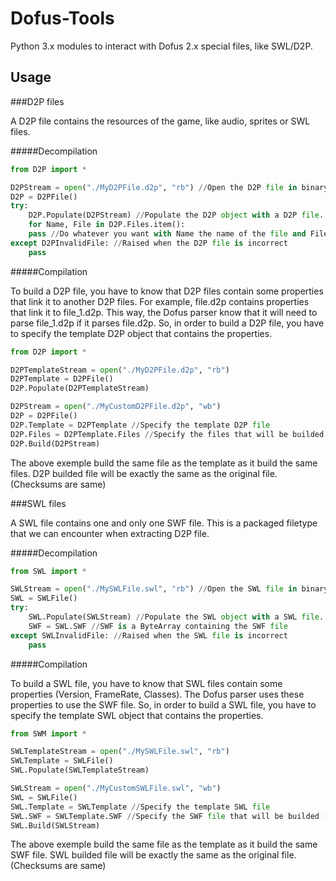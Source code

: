 Dofus-Tools
=========

Python 3.x modules to interact with Dofus 2.x special files, like SWL/D2P.

Usage
-----

###D2P files

A D2P file contains the resources of the game, like audio, sprites or SWL files.

#####Decompilation

```python
from D2P import *

D2PStream = open("./MyD2PFile.d2p", "rb") //Open the D2P file in binary mode
D2P = D2PFile()
try:
    D2P.Populate(D2PStream) //Populate the D2P object with a D2P file. Must be a stream
    for Name, File in D2P.Files.item():
	pass //Do whatever you want with Name the name of the file and File a ByteArray containing the file
except D2PInvalidFile: //Raised when the D2P file is incorrect
    pass
```

#####Compilation

To build a D2P file, you have to know that D2P files contain some properties that link it to another D2P files. For example, file.d2p contains properties that link it to file_1.d2p. This way, the Dofus parser know that it will need to parse file_1.d2p if it parses file.d2p.
So, in order to build a D2P file, you have to specify the template D2P object that contains the properties.

```python
from D2P import *

D2PTemplateStream = open("./MyD2PFile.d2p", "rb")
D2PTemplate = D2PFile()
D2P.Populate(D2PTemplateStream)

D2PStream = open("./MyCustomD2PFile.d2p", "wb")
D2P = D2PFile()
D2P.Template = D2PTemplate //Specify the template D2P file
D2P.Files = D2PTemplate.Files //Specify the files that will be builded {Filename => ByteArray of your file}
D2P.Build(D2PStream)
```

The above exemple build the same file as the template as it build the same files. D2P builded file will be exactly the same as the original file. (Checksums are same)

###SWL files

A SWL file contains one and only one SWF file. This is a packaged filetype that we can encounter when extracting D2P file.

#####Decompilation

```python
from SWL import *

SWLStream = open("./MySWLFile.swl", "rb") //Open the SWL file in binary mode
SWL = SWLFile()
try:
    SWL.Populate(SWLStream) //Populate the SWL object with a SWL file. Must be a stream
    SWF = SWL.SWF //SWF is a ByteArray containing the SWF file
except SWLInvalidFile: //Raised when the SWL file is incorrect
    pass
```

#####Compilation

To build a SWL file, you have to know that SWL files contain some properties (Version, FrameRate, Classes). The Dofus parser uses these properties to use the SWF file.
So, in order to build a SWL file, you have to specify the template SWL object that contains the properties.

```python
from SWM import *

SWLTemplateStream = open("./MySWLFile.swl", "rb")
SWLTemplate = SWLFile()
SWL.Populate(SWLTemplateStream)

SWLStream = open("./MyCustomSWLFile.swl", "wb")
SWL = SWLFile()
SWL.Template = SWLTemplate //Specify the template SWL file
SWL.SWF = SWLTemplate.SWF //Specify the SWF file that will be builded (ByteArray)
SWL.Build(SWLStream)
```

The above exemple build the same file as the template as it build the same SWF file. SWL builded file will be exactly the same as the original file. (Checksums are same)